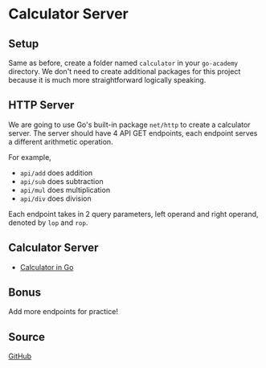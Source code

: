 # Calculator Server
## Setup
Same as before, create a folder named `calculator` in your `go-academy` directory. We don't need to 
create additional packages for this project because it is much more straightforward logically speaking.
 
## HTTP Server
We are going to use Go's built-in package `net/http` to create a calculator server. The server 
should have 4 API GET endpoints, each endpoint serves a different arithmetic operation. 

For example,
* `api/add` does addition
* `api/sub` does subtraction
* `api/mul` does multiplication
* `api/div` does division

Each endpoint takes in 2 query parameters, left operand and right operand, denoted by `lop` and 
`rop`. 

## Calculator Server
* [Calculator in Go](https://www.youtube.com/channel/UCoKwJSadNdeJkpfBpI-f5Ow)

## Bonus
Add more endpoints for practice!

## Source 
[GitHub](https://github.com/calvinfeng/go-academy/tree/master/calculator)


